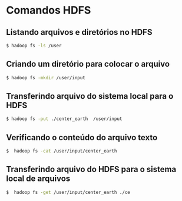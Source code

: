 # Comandos HDFS

## Listando arquivos e diretórios no HDFS
```bash
$ hadoop fs -ls /user
```

## Criando um diretório para colocar o arquivo
```bash
$ hadoop fs -mkdir /user/input
```

## Transferindo arquivo do sistema local para o HDFS
```bash
$ hadoop fs -put ./center_earth  /user/input
```

## Verificando o conteúdo do arquivo texto
```bash
$  hadoop fs -cat /user/input/center_earth
```

## Transferindo arquivo do HDFS para o sistema local de arquivos
```bash
$  hadoop fs -get /user/input/center_earth ./ce
```